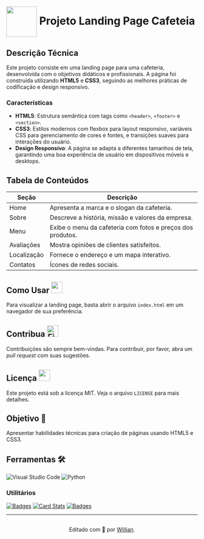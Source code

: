 <h1>
    <a href="https://www.dio.me/">
     <img align="center" width="80px" src="https://static.vecteezy.com/system/resources/previews/023/495/214/original/coffee-shop-logo-design-png.png"></a>
    <span> Projeto Landing Page Cafeteia</span>
</h1>

## Descrição Técnica
Este projeto consiste em uma landing page para uma cafeteria, desenvolvida com o objetivos didáticos e profissionais. A página foi construída utilizando **HTML5** e **CSS3**, seguindo as melhores práticas de codificação e design responsivo.

### Características
- **HTML5**: Estrutura semântica com tags como `<header>`, `<footer>` e `<section>`.
- **CSS3**: Estilos modernos com flexbox para layout responsivo, variáveis CSS para gerenciamento de cores e fontes, e transições suaves para interações do usuário.
- **Design Responsivo**: A página se adapta a diferentes tamanhos de tela, garantindo uma boa experiência de usuário em dispositivos móveis e desktops.

## Tabela de Conteúdos

| Seção          | Descrição                                                  |
|----------------|------------------------------------------------------------|
| Home           | Apresenta a marca e o slogan da cafeteria.                 |
| Sobre          | Descreve a história, missão e valores da empresa.          |
| Menu           | Exibe o menu da cafeteria com fotos e preços dos produtos. |
| Avaliações     | Mostra opiniões de clientes satisfeitos.                   |
| Localização    | Fornece o endereço e um mapa interativo.                   |
| Contatos       | Ícones de redes sociais.                                   |

## Como Usar <img src="https://user-images.githubusercontent.com/74038190/206662607-d9e7591e-bbf9-42f9-9386-29efc927bc16.gif" width="30px" height="30px">
Para visualizar a landing page, basta abrir o arquivo `index.html` em um navegador de sua preferência.

## Contribua  <img src="https://user-images.githubusercontent.com/74038190/216122041-518ac897-8d92-4c6b-9b3f-ca01dcaf38ee.png" alt="Fire" width="30px" height="30px" style="max-width: 100%;">
Contribuições são sempre bem-vindas. Para contribuir, por favor, abra um *pull request* com suas sugestões.

## Licença <img src="https://user-images.githubusercontent.com/74038190/206662607-d9e7591e-bbf9-42f9-9386-29efc927bc16.gif" width="30px" height="30px">
Este projeto está sob a licença MIT. Veja o arquivo `LICENSE` para mais detalhes.


## Objetivo 🎯
Apresentar habilidades técnicas para criação de páginas usando HTML5 e CSS3.

## Ferramentas 🛠️
![Visual Studio Code](https://img.shields.io/badge/Visual%20Studio%20Code-0078d7.svg?style=for-the-badge&logo=visual-studio-code&logoColor=white)
![Python](https://img.shields.io/badge/python-3670A0?style=for-the-badge&logo=python&logoColor=ffdd54)


### Utilitários

[![Badges](https://img.shields.io/badge/Badges-30A3DC?style=for-the-badge)](https://github.com/digitalinnovationone/dio-lab-open-source/blob/main/utils/badges/badges.md)
[![Card Stats](https://img.shields.io/badge/Card%20Stats-E94D5F?style=for-the-badge)](https://github.com/digitalinnovationone/dio-lab-open-source/blob/main/utils/cards/github-stats.md)
[![Badges](https://img.shields.io/badge/Card%20Streak%20States-30A3DC?style=for-the-badge)](https://github.com/digitalinnovationone/dio-lab-open-source/blob/main/utils/cards/github-streak-stats.md)

---

##
<div align="center">Editado com 💙 por <a href="https://github.com/WilliandosSantos89">Willian</a>.</div>
